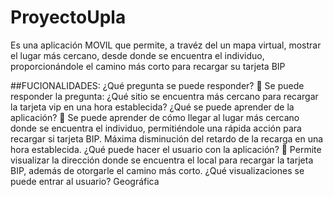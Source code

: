# ProyectoUpla
Es una aplicación MOVIL que permite, a travéz del un mapa virtual, mostrar el lugar más cercano, desde donde se encuentra el individuo,
proporcionándole el camino más corto para recargar su tarjeta BIP

##FUCIONALIDADES:
¿Qué pregunta se puede responder?
 Se puede responder la pregunta: ¿Qué sitio se encuentra
más cercano para recargar la tarjeta vip en una hora
establecida?
¿Qué se puede aprender de la aplicación?
 Se puede aprender de cómo llegar al lugar más cercano
donde se encuentra el individuo, permitiéndole una rápida
acción para recargar si tarjeta BIP. Máxima disminución
del retardo de la recarga en una hora establecida.
¿Qué puede hacer el usuario con la aplicación?
 Permite visualizar la dirección donde se encuentra el local
para recargar la tarjeta BIP, además de otorgarle el camino
más corto.
¿Qué visualizaciones se puede entrar al usuario?
Geográfica
